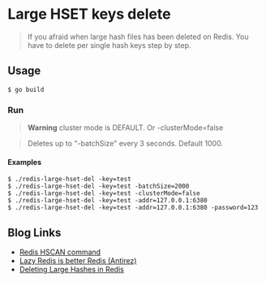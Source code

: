 # Large HSET keys delete
> If you afraid when large hash files has been deleted on Redis. You have to delete per single hash keys step by step. 

## Usage
```shell
$ go build
```
### Run
> **Warning** cluster mode is DEFAULT. Or -clusterMode=false

> Deletes up to "-batchSize" every 3 seconds. Default 1000.

#### Examples
```shell
$ ./redis-large-hset-del -key=test
$ ./redis-large-hset-del -key=test -batchSize=2000
$ ./redis-large-hset-del -key=test -clusterMode=false
$ ./redis-large-hset-del -key=test -addr=127.0.0.1:6380
$ ./redis-large-hset-del -key=test -addr=127.0.0.1:6380 -password=123 
```

## Blog Links
- [Redis HSCAN command](https://redis.io/commands/hscan)
- [Lazy Redis is better Redis (Antirez)](http://www.antirez.com/news/93)
- [Deleting Large Hashes in Redis](https://redisgreen.net/blog/deleting-large-hashes/)


